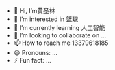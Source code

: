 - 👋 Hi, I’m黄圣林
- 👀 I’m interested in 篮球
- 🌱 I’m currently learning 人工智能
- 💞️ I’m looking to collaborate on ...
- 📫 How to reach me 13379618185
- 😄 Pronouns: ...
- ⚡ Fun fact: ...

<!---
huang09135/huang09135 is a ✨ special ✨ repository because its `README.md` (this file) appears on your GitHub profile.
You can click the Preview link to take a look at your changes.
--->
